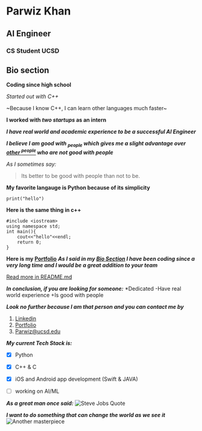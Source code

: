 # Parwiz Khan  
## AI Engineer  
### CS Student UCSD  

## Bio section  

**Coding since high school**  

*Started out with C++*  

~Because I know C++, I can learn other languages much faster~  

**I worked with _two startups_ as an intern**  

***I have real world and academic experience to be a successful AI Engineer***  

***I believe I am good with <sub>people</sub> which gives me a slight advantage over <ins>other <sup> people</sup></ins> who are not good with people***  


*As I sometimes say:*  

>Its better to be good with people than not to be.  



**My favorite langauge is Python  because of its simplicity**  

```
print("hello")
```  


**Here is the same thing in c++**  

```
#include <iostream>
using namespace std;
int main(){
    cout<<"hello"<<endl;
    return 0;
}
```  



**Here is my [Portfolio](https://parwizkhan.com)**
***As I said in my [Bio Section](#bio-section) I have been coding since a very long time and I would be a great addition to your team***

[Read more in README.md](README.md)

***In conclusion, if you are looking for someone:***
*Dedicated
-Have real world experience
+Is good with people

***Look no further because I am that person and you can contact me by***
1. [Linkedin](https://linkedin.com/in/parrwiz)
2. [Portfolio](https://parwizkhan.com)
3. <a href="mailto:Parwiz\@ucsd.edu">Parwiz@ucsd.edu</a>
   

***My current Tech Stack is:***
- [x] Python
- [x] C++ & C
- [x] iOS and Android app development (Swift & JAVA)
- [ ] working on AI/ML
  
  




***As a great man once said:***
![Steve Jobs Quote](https://dreamwalk.com.au/wp-content/uploads/2020/03/Steve-Jobs-ding-in-universe-quote.jpg)


***I want to do something that can change the world as we see it***
![Another masterpiece](https://dreamwalk.com.au/wp-content/uploads/2020/03/Steve-Jobs-go-invent-tomorrow-quote.jpg)